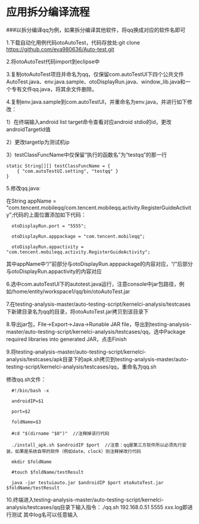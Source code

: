 应用拆分编译流程
================
###以拆分编译qq为例，如果拆分编译其他软件，将qq换成对应的软件名即可

1.下载自动化用例代码otoAutoTest，代码存放处:git clone https://github.com/eva980636/Auto-test.git

2.将otoAutoTest代码import到eclipse中

3.复制otoAutoTest项目并命名为qq，仅保留com.autoTestUI下四个公共文件AutoTest.java、env.java.sample、otoDisplayRun.java、window_lib.java和一个专有文件qq.java，将其余文件删除。

4.复制env.java.sample到com.autoTestUI，并重命名为env.java，并进行如下修改：

1）在终端输入android list target命令查看对应android stdio的id，更改androidTargetId值

2）更改targetIp为测试机ip

3）testClassFuncName中仅保留“执行的函数名”为“testqq”的那一行

    static String[][] testClassFuncName = {
        { "com.autoTestUI.setting", "testqq" }
    }

5.修改qq.java:

   在String appName = "com.tencent.mobileqq/com.tencent.mobileqq.activity.RegisterGuideActivity";代码的上面位置添加如下代码：
   
      otoDisplayRun.port = "5555";
   
      otoDisplayRun.apppackage = "com.tencent.mobileqq";
   
      otoDisplayRun.appactivity = "com.tencent.mobileqq.activity.RegisterGuideActivity";
   
   其中appName中“/”前部分与otoDisplayRun.apppackage的内容对应，“/”后部分与otoDisplayRun.appactivity的内容对应
   
6.选中com.autoTestUI下的autotest.java运行，注意console中jar包路径，例如/home/entity/workspace1/qq/bin/otoAutoTest.jar

7.在testing-analysis-master/auto-testing-script/kernelci-analysis/testcases下新建目录名为qq的目录，将otoAutoTest.jar拷贝到该目录下

8.导出jar包，File->Export->Java->Runable JAR file，导出到testing-analysis-master/auto-testing-script/kernelci-analysis/testcases/qq，选中Package required libraries into generated JAR，点击Finish

9.将testing-analysis-master/auto-testing-script/kernelci-analysis/testcases/apk目录下的apk.sh拷贝到testing-analysis-master/auto-testing-script/kernelci-analysis/testcases/qq，重命名为qq.sh

   修改qq.sh文件：
   
      #!/bin/bash -x
      
      androidIP=$1
      
      port=$2
      
      foldName=$3
      
      #cd "$(dirname "$0")"  //注释掉该行代码
      
      ./install_apk.sh $androidIP $port  //注意：qq是第三方软件所以必须先行安装，如果是系统自带的软件（例如date、clock）则注释掉改行代码
      
      mkdir $foldName
      
      #touch $foldName/testResult
      
      java -jar testuiauto.jar $androidIP $port otoAutoTest.jar $foldName/testResult
      
   
10.终端进入testing-analysis-master/auto-testing-script/kernelci-analysis/testcases/qq目录下输入指令：./qq.sh 192.168.0.51 5555 xxx.log即进行测试
其中log名可以任意输入
